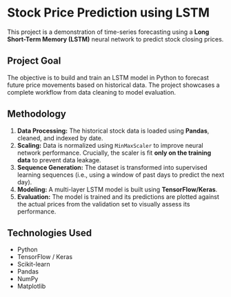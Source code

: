 # Stock Price Prediction using LSTM

This project is a demonstration of time-series forecasting using a **Long Short-Term Memory (LSTM)** neural network to predict stock closing prices.

## Project Goal
The objective is to build and train an LSTM model in Python to forecast future price movements based on historical data. The project showcases a complete workflow from data cleaning to model evaluation.

## Methodology
1.  **Data Processing:** The historical stock data is loaded using **Pandas**, cleaned, and indexed by date.
2.  **Scaling:** Data is normalized using `MinMaxScaler` to improve neural network performance. Crucially, the scaler is fit **only on the training data** to prevent data leakage.
3.  **Sequence Generation:** The dataset is transformed into supervised learning sequences (i.e., using a window of past days to predict the next day).
4.  **Modeling:** A multi-layer LSTM model is built using **TensorFlow/Keras**.
5.  **Evaluation:** The model is trained and its predictions are plotted against the actual prices from the validation set to visually assess its performance.

## Technologies Used
- Python
- TensorFlow / Keras
- Scikit-learn
- Pandas
- NumPy
- Matplotlib

